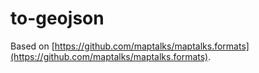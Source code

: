 # to-geojson

Based on [https://github.com/maptalks/maptalks.formats](https://github.com/maptalks/maptalks.formats).
